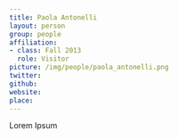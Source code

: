 ```yaml
---
title: Paola Antonelli
layout: person
group: people
affiliation:
- class: Fall 2013
  role: Visitor
picture: /img/people/paola_antonelli.png
twitter:
github:
website:
place:
---
```

Lorem Ipsum